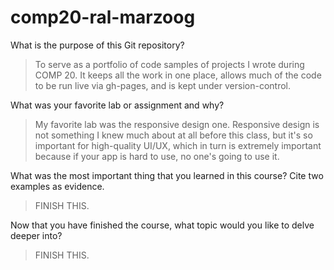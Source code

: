 # comp20-ral-marzoog

What is the purpose of this Git repository?

>  To serve as a portfolio of code samples of projects I wrote during COMP 20. 
  It keeps all the work in one place, allows much of the code to be run live
  via gh-pages, and is kept under version-control.

What was your favorite lab or assignment and why?

>  My favorite lab was the responsive design one. Responsive design is not 
  something I knew much about at all before this class, but it's so important
  for high-quality UI/UX, which in turn is extremely important because if your
  app is hard to use, no one's going to use it.

What was the most important thing that you learned in this course? Cite two examples as evidence.

>  FINISH THIS.

Now that you have finished the course, what topic would you like to delve deeper into?

>  FINISH THIS.


